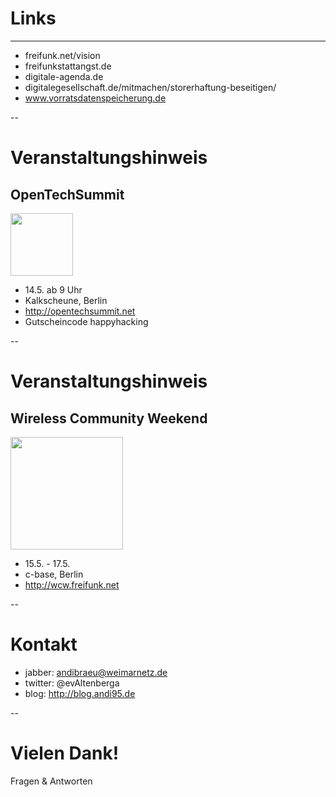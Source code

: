 # Links

----

* freifunk.net/vision
* freifunkstattangst.de
* digitale-agenda.de
* digitalegesellschaft.de/mitmachen/storerhaftung-beseitigen/
* www.vorratsdatenspeicherung.de

--

# Veranstaltungshinweis

## OpenTechSummit

<img src="/slides/media/ots_banner.png" height="100px" align="center">

* 14.5. ab 9 Uhr
* Kalkscheune, Berlin
* http://opentechsummit.net
* Gutscheincode happyhacking

--

# Veranstaltungshinweis

## Wireless Community Weekend

<img src="/slides/media/WCW2015_illustration.jpg" height="180px" align="center">

* 15.5. - 17.5.
* c-base, Berlin
* http://wcw.freifunk.net

--

# Kontakt

* jabber: andibraeu@weimarnetz.de
* twitter: @evAltenberga
* blog: http://blog.andi95.de

--

# Vielen Dank!

 Fragen & Antworten
